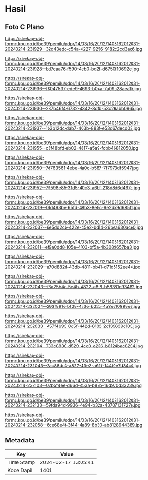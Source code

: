 # Hasil

## Foto C Plano

https://sirekap-obj-formc.kpu.go.id/be39/pemilu/pdpr/14/03/16/20/12/1403162012031-20240214-231929--32d43edc-c54a-4227-9256-9182c2cd3ac6.jpg

https://sirekap-obj-formc.kpu.go.id/be39/pemilu/pdpr/14/03/16/20/12/1403162012031-20240214-231928--bd7caa76-f590-4eb0-bd2f-d6750f10692e.jpg

https://sirekap-obj-formc.kpu.go.id/be39/pemilu/pdpr/14/03/16/20/12/1403162012031-20240214-231936--f8047537-ede9-4693-b04a-7a09b28aea15.jpg

https://sirekap-obj-formc.kpu.go.id/be39/pemilu/pdpr/14/03/16/20/12/1403162012031-20240214-231930--287b46f4-6732-4342-8dfb-53c26abb0965.jpg

https://sirekap-obj-formc.kpu.go.id/be39/pemilu/pdpr/14/03/16/20/12/1403162012031-20240214-231937--1b3b12dc-dab7-403b-883f-e53d67decd02.jpg

https://sirekap-obj-formc.kpu.go.id/be39/pemilu/pdpr/14/03/16/20/12/1403162012031-20240214-231955--c3f48bfd-eb02-4817-a5a9-fcbb46812050.jpg

https://sirekap-obj-formc.kpu.go.id/be39/pemilu/pdpr/14/03/16/20/12/1403162012031-20240214-231950--7d763561-4ebe-4a0c-b587-7f7973df5947.jpg

https://sirekap-obj-formc.kpu.go.id/be39/pemilu/pdpr/14/03/16/20/12/1403162012031-20240214-231952--79598e85-31d5-40c3-a6bf-218d8d6d467c.jpg

https://sirekap-obj-formc.kpu.go.id/be39/pemilu/pdpr/14/03/16/20/12/1403162012031-20240214-232019--01d493be-65fd-48b3-8e9c-9e2d59d685f1.jpg

https://sirekap-obj-formc.kpu.go.id/be39/pemilu/pdpr/14/03/16/20/12/1403162012031-20240214-232037--6e5dd2cb-422e-45e2-bd14-26bea630ace0.jpg

https://sirekap-obj-formc.kpu.go.id/be39/pemilu/pdpr/14/03/16/20/12/1403162012031-20240214-232011--ef9a0dd8-105e-4103-bf5a-4b3089657ba3.jpg

https://sirekap-obj-formc.kpu.go.id/be39/pemilu/pdpr/14/03/16/20/12/1403162012031-20240214-232029--a70d882d-43db-4811-bb41-d71d5152ee44.jpg

https://sirekap-obj-formc.kpu.go.id/be39/pemilu/pdpr/14/03/16/20/12/1403162012031-20240214-232043--f6a25b4c-5e4b-4822-a8f8-b58381e93462.jpg

https://sirekap-obj-formc.kpu.go.id/be39/pemilu/pdpr/14/03/16/20/12/1403162012031-20240214-232024--293f591e-bf25-4a3e-b22c-4a8ee10885e6.jpg

https://sirekap-obj-formc.kpu.go.id/be39/pemilu/pdpr/14/03/16/20/12/1403162012031-20240214-232033--457f4b93-0c5f-442d-8103-2c139639c103.jpg

https://sirekap-obj-formc.kpu.go.id/be39/pemilu/pdpr/14/03/16/20/12/1403162012031-20240214-232104--783c8830-d529-4ee0-a256-b6124bac8294.jpg

https://sirekap-obj-formc.kpu.go.id/be39/pemilu/pdpr/14/03/16/20/12/1403162012031-20240214-232043--2ac88dc3-a827-43e2-a62f-144f0e7d34c0.jpg

https://sirekap-obj-formc.kpu.go.id/be39/pemilu/pdpr/14/03/16/20/12/1403162012031-20240214-232103--02b5f4ee-d66d-453a-b87b-16d970d3323e.jpg

https://sirekap-obj-formc.kpu.go.id/be39/pemilu/pdpr/14/03/16/20/12/1403162012031-20240214-232133--59fda94d-9936-4e94-b32a-43707131727e.jpg

https://sirekap-obj-formc.kpu.go.id/be39/pemilu/pdpr/14/03/16/20/12/1403162012031-20240214-232058--6ce68e4f-3f44-4a89-8b30-ab8128944389.jpg


## Metadata

| Key        | Value               |
| ---------- | ------------------- |
| Time Stamp | 2024-02-17 13:05:41 |
| Kode Dapil | 1401                |



